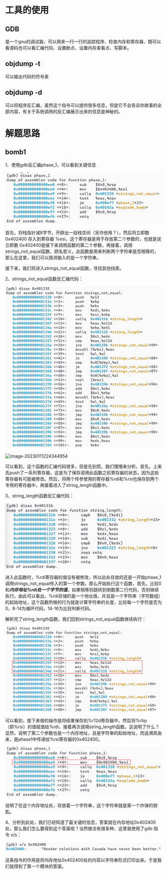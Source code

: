 # 工具的使用

## GDB

是一个gnu的调试器，可以用来一行一行的追踪程序、检查内存和寄存器、既可以看源码也可以看汇编代码、设置断点、设置内存查看点、写脚本。



## objdump -t

可以输出代码的符号表



## objdump -d

可以将程序反汇编，虽然这个指令可以提供很多信息，但是它不会告诉你故事的全部内容，有关于系统调用的反汇编展示出来的信息是神秘的。





# 解题思路

## bomb1

1、使用gdb反汇编phase_1，可以看到关键信息

![image-20230111222252901](.\笔记.assets\image-20230111222252901.png)

首先，将栈指针减8字节，开辟出一段栈空间（另作他用？），然后将立即数 0x402400 存入到寄存器 %esi，这个寄存器是用于存放第二个参数的，也就是说立即数 0x402400是接下来调用函数的第二个参数，再接着，调用strings_not_equal函数，顾名思义，此函数是用来判断两个字符串是否相等的，那么在这里，我们可以猜测输入的是一个字符串。

接下来，我们将进入strings_not_equal函数，寻找其他线索。



2、strings_not_equal函数反汇编代码：

![image-20230111224323115](.\笔记.assets\image-20230111224323115.png)

![image-20230111224344954](D:\Project\project_revelant\CSAPP\bomb\笔记.assets\image-20230111224344954.png)

可以看到，这个函数的汇编代码很多，但是先别慌，我们慢慢来分析。首先，上来先push了一系列寄存器，这是为了保存调用此函数之前寄存器的状态，因为这些寄存器有可能被修改。然后，将两个传参使用的寄存器%rdi和%rsi也保存到两个专用的寄存器中，再接着进入了string_length函数中。



3、string_length函数反汇编代码：

![image-20230111224511021](.\笔记.assets\image-20230111224511021.png)

进入此函数时，%rdi寄存器的值没有被修改，所以此处存放的还是一开始phase_1调用strings_not_equal传入的第一个参数。那么开始执行这个函数，首先，比较0和***内存地址%rdi处一个字节的值***，如果相等则跳转到倒数第二行代码，否则继续执行。由此可以看出，%rdi存储的是一个地址值，并且是一个字符串（字符数组）的起始地址，这个函数所做的行为就是计算字符串的长度，比较每一个字符是否为0，8-14为循环代码，14-16为比较判断代码。



解析完了string_length函数，我们回到strings_not_equal函数继续执行：

![image-20230111234321334](.\笔记.assets\image-20230111234321334.png)

可以看到，接下来做的操作是将结果保存到%r12d寄存器中，然后将%rbp（即%rsi）的值赋值给%rdi，接着再次调用string_length函数。这说明了什么？显然，说明了第二个参数也是一个内存地址，且是字符串的起始地址，而追溯其由来，是phase1中传递给%rsi寄存器的0x402400。

![image-20230111234648990](.\笔记.assets\image-20230111234648990.png)

说明了在这个内存地址处，存放着一个字符串，这个字符串就是第一个炸弹的钥匙。



4、分析到此处，我们已经知道了最关键的信息，答案就在内存地址0x402400处，那么我们怎么要得到这个答案呢？当然做法有很多种，这里我使用了gdb 指令 x/s：

![image-20230111235049433](.\笔记.assets\image-20230111235049433.png)

这条指令的作用是将内存地址0x402400处的内容以字符串形式打印出来。于是我们就得到了第一个模块的答案。
